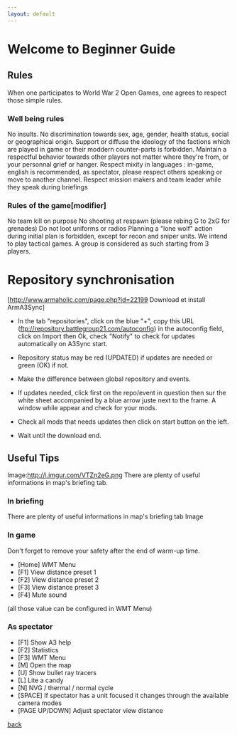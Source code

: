 ```yaml
---
layout: default
---
```


# Welcome to Beginner Guide


## Rules
When one participates to World War 2 Open Games, one agrees to respect those simple rules.

### Well being rules
No insults.
No discrimination towards sex, age, gender, health status, social or geographical origin.
Support or diffuse the ideology of the factions which are played in game or their moddern counter-parts is forbidden.
Maintain a respectful behavior towards other players not matter where they're from, or your personnal grief or hanger.
Respect mixity in languages : in-game, english is recommended, as spectator, please respect others speaking or move to another channel.
Respect mission makers and team leader while they speak during briefings

### Rules of the game[modifier]
No team kill on purpose
No shooting at respawn (please rebing G to 2xG for grenades)
Do not loot uniforms or radios
Planning a "lone wolf" action during initial plan is forbidden, except for recon and sniper units. We intend to play tactical games. A group is considered as such starting from 3 players.

# Repository synchronisation
[http://www.armaholic.com/page.php?id=22199 Download et install ArmA3Sync]

- In the tab "repositories", click on the blue "+", copy this URL (ftp://repository.battlegroup21.com/autoconfig) in the autoconfig field, click on Import then Ok, check "Notify" to check for updates automatically on A3Sync start.

- Repository status may be red (UPDATED) if updates are needed or green (OK) if not.

- Make the difference between global repository and events.

- If updates needed, click first on the repo/event in question then sur the white sheet accompanied by a blue arrow juste next to the frame. A window while appear and check for your mods.

- Check all mods that needs updates then click on start button on the left.

- Wait until the download end.


## Useful Tips
Image:http://i.imgur.com/VTZn2eG.png
There are plenty of useful informations in map's briefing tab.

### In briefing
There are plenty of useful informations in map's briefing tab Image

### In game
Don't forget to remove your safety after the end of warm-up time.

* [Home] WMT Menu
* [F1] View distance preset 1
* [F2] View distance preset 2
* [F3] View distance preset 3
* [F4] Mute sound

(all those value can be configured in WMT Menu)


### As spectator
* [F1] Show A3 help
* [F2] Statistics
* [F3] WMT Menu
* [M] Open the map
* [U] Show bullet ray tracers
* [L] Lite a candy
* [N] NVG / thermal / normal cycle
* [SPACE] If spectator has a unit focused it changes through the available camera modes
* [PAGE UP/DOWN] Adjust spectator view distance

[back](./)
